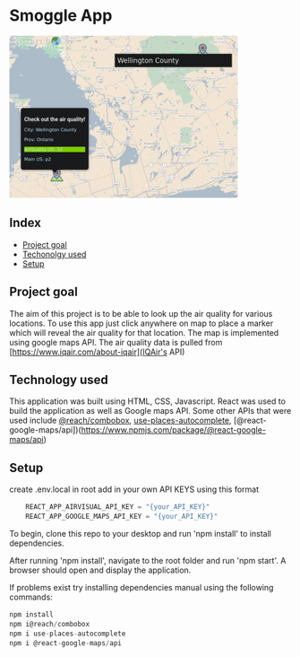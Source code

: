# Smoggle App

![Image of Mapp_app](src/Pictures/MapApp.png)

## Index
* [Project goal](#project-goal)
* [Techonolgy used](#technology-used)
* [Setup](#Setup)

## Project goal

The aim of this project is to be able to look up the air quality for various locations. To use this app just click anywhere on map to place a marker which will reveal the air quality for that location. The map is implemented using google maps API. The air quality data is pulled from [https://www.iqair.com/about-iqair](IQAir's API)

## Technology used

This application was built using HTML, CSS, Javascript. React was used to build the application as well as Google maps API. Some other APIs that were used include [@reach/combobox](https://www.npmjs.com/package/@reach/combobox), [use-places-autocomplete](https://www.npmjs.com/package/use-places-autocomplete), [@react-google-maps/api])(https://www.npmjs.com/package/@react-google-maps/api)

## Setup

create .env.local in root
add in your own API KEYS using this format


```javascript
    REACT_APP_AIRVISUAL_API_KEY = "{your_API_KEY}"
    REACT_APP_GOOGLE_MAPS_API_KEY = "{your_API_KEY}"
```

To begin, clone this repo to your desktop and run 'npm install' to install dependencies.

After running 'npm install', navigate to the root folder and run 'npm start'. A browser should open and display the application.

If problems exist try installing dependencies manual using the following commands:

```javascript
npm install
npm i@reach/combobox
npm i use-places-autocomplete
npm i @react-google-maps/api
```
